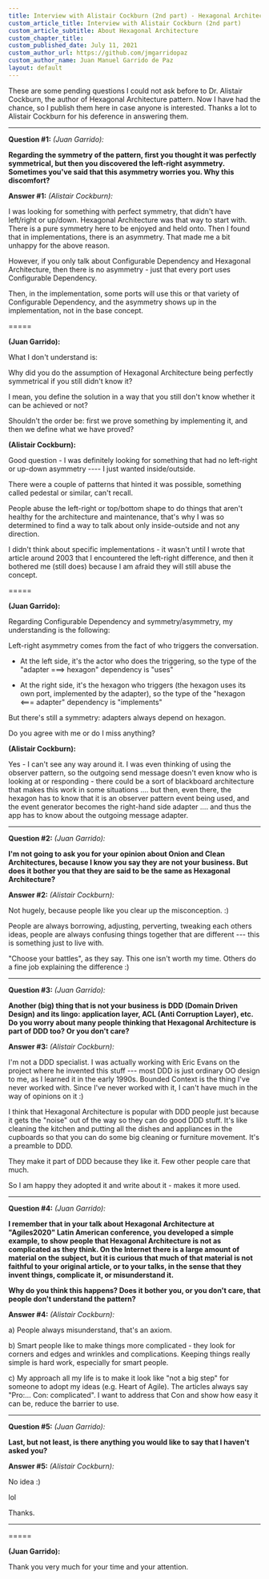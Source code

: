 ```yaml
---
title: Interview with Alistair Cockburn (2nd part) - Hexagonal Architecture
custom_article_title: Interview with Alistair Cockburn (2nd part)
custom_article_subtitle: About Hexagonal Architecture
custom_chapter_title:
custom_published_date: July 11, 2021
custom_author_url: https://github.com/jmgarridopaz
custom_author_name: Juan Manuel Garrido de Paz
layout: default
---
```


<p class="intro">These are some pending questions I could not ask before to Dr. Alistair Cockburn, the author of Hexagonal Architecture pattern. Now I have had the chance, so I publish them here in case anyone is interested. Thanks a lot to Alistair Cockburn for his deference in answering them.</p>
<hr>

__Question #1:__ _(Juan Garrido):_

__Regarding the symmetry of the pattern, first you thought it was perfectly symmetrical, but then you discovered the left-right asymmetry. Sometimes you've said that this asymmetry worries you. Why this discomfort?__

__Answer #1:__ _(Alistair Cockburn):_

I was looking for something with perfect symmetry, that didn't have left/right or up/down. Hexagonal Architecture was that way to start with. There is a pure symmetry here to be enjoyed and held onto. Then I found that in implementations, there is an asymmetry. That made me a bit unhappy for the above reason.

However, if you only talk about Configurable Dependency and Hexagonal Architecture, then there is no asymmetry - just that every port uses Configurable Dependency.

Then, in the implementation, some ports will use this or that variety of Configurable Dependency, and the asymmetry shows up in the implementation, not in the base concept.

=====

__(Juan Garrido):__

What I don't understand is:

Why did you do the assumption of Hexagonal Architecture being perfectly symmetrical if you still didn't know it?

I mean, you define the solution in a way that you still don't know whether it can be achieved or not?

Shouldn't the order be: first we prove something by implementing it, and then we define what we have proved?

__(Alistair Cockburn):__

Good question - I was definitely looking for something that had no left-right or up-down asymmetry ---- I just wanted inside/outside.

There were a couple of patterns that hinted it was possible, something called pedestal or similar, can't recall.

People abuse the left-right or top/bottom shape to do things that aren't healthy for the architecture and maintenance, that's why I was so determined to find a way to talk about only inside-outside and not any direction.

I didn't think about specific implementations - it wasn't until I wrote that article around 2003 that I encountered the left-right difference, and then it bothered me (still does) because I am afraid they will still abuse the concept.

=====

__(Juan Garrido):__

Regarding Configurable Dependency and symmetry/asymmetry, my understanding is the following:

Left-right asymmetry comes from the fact of who triggers the conversation.

- At the left side, it's the actor who does the triggering, so the type of the "adapter ===> hexagon" dependency is "uses"

- At the right side, it's the hexagon who triggers (the hexagon uses its own port, implemented by the adapter), so the type of the "hexagon <=== adapter" dependency is "implements"

But there's still a symmetry: adapters always depend on hexagon.

Do you agree with me or do I miss anything?

__(Alistair Cockburn):__

Yes - I can't see any way around it. I was even thinking of using the observer pattern, so the outgoing send message doesn't even know who is looking at or responding - there could be a sort of blackboard architecture that makes this work in some situations .... but then, even there, the hexagon has to know that it is an observer pattern event being used, and the event generator becomes the right-hand side adapter .... and thus the app has to know about the outgoing message adapter.
<hr>

__Question #2:__ _(Juan Garrido):_

__I'm not going to ask you for your opinion about Onion and Clean Architectures, because I know you say they are not your business. But does it bother you that they are said to be the same as Hexagonal Architecture?__

__Answer #2:__ _(Alistair Cockburn):_

Not hugely, because people like you clear up the misconception. :)

People are always borrowing, adjusting, perverting, tweaking each others ideas, people are always confusing things together that are different --- this is something just to live with.

"Choose your battles", as they say. This one isn't worth my time. Others do a fine job explaining the difference :)
<hr>

__Question #3:__ _(Juan Garrido):_

__Another (big) thing that is not your business is DDD (Domain Driven Design) and its lingo: application layer, ACL (Anti Corruption Layer), etc. Do you worry about many people thinking that Hexagonal Architecture is part of DDD too? Or you don't care?__

__Answer #3:__ _(Alistair Cockburn):_

I'm not a DDD specialist. I was actually working with Eric Evans on the project where he invented this stuff --- most DDD is just ordinary OO design to me, as I learned it in the early 1990s. Bounded Context is the thing I've never worked with. Since I've never worked with it, I can't have much in the way of opinions on it :)

I think that Hexagonal Architecture is popular with DDD people just because it gets the "noise" out of the way so they can do good DDD stuff. It's like cleaning the kitchen and putting all the dishes and appliances in the cupboards so that you can do some big cleaning or furniture movement. It's a preamble to DDD.

They make it part of DDD because they like it. Few other people care that much.

So I am happy they adopted it and write about it - makes it more used.
<hr>

__Question #4:__ _(Juan Garrido):_

__I remember that in your talk about Hexagonal Architecture at "Agiles2020" Latin American conference, you developed a simple example, to show people that Hexagonal Architecture is not as complicated as they think. On the Internet there is a large amount of material on the subject, but it is curious that much of that material is not faithful to your original article, or to your talks, in the sense that they invent things, complicate it, or misunderstand it.__

__Why do you think this happens? Does it bother you, or you don't care, that people don't understand the pattern?__

__Answer #4:__ _(Alistair Cockburn):_

a) People always misunderstand, that's an axiom.

b) Smart people like to make things more complicated - they look for corners and edges and wrinkles and complications. Keeping things really simple is hard work, especially for smart people.

c) My approach all my life is to make it look like "not a big step" for someone to adopt my ideas (e.g. Heart of Agile). The articles always say "Pro:... Con: complicated". I want to address that Con and show how easy it can be, reduce the barrier to use.
<hr>

__Question #5:__ _(Juan Garrido):_

__Last, but not least, is there anything you would like to say that I haven't asked you?__

__Answer #5:__ _(Alistair Cockburn):_

No idea :)

lol

Thanks.
<hr>

=====

__(Juan Garrido):__

Thank you very much for your time and your attention.
